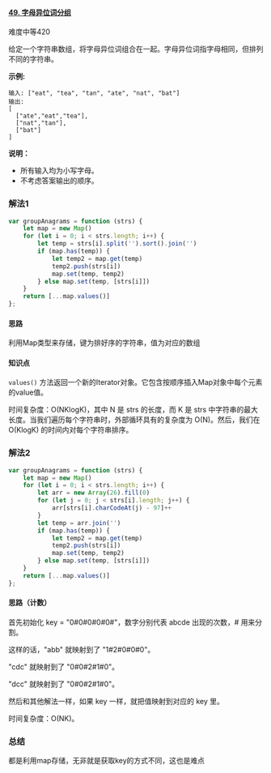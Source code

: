 #### [49. 字母异位词分组](https://leetcode-cn.com/problems/group-anagrams/)

难度中等420

给定一个字符串数组，将字母异位词组合在一起。字母异位词指字母相同，但排列不同的字符串。

**示例:**

```
输入: ["eat", "tea", "tan", "ate", "nat", "bat"]
输出:
[
  ["ate","eat","tea"],
  ["nat","tan"],
  ["bat"]
]
```

**说明：**

- 所有输入均为小写字母。
- 不考虑答案输出的顺序。

### 解法1

```js
var groupAnagrams = function (strs) {
    let map = new Map()
    for (let i = 0; i < strs.length; i++) {
        let temp = strs[i].split('').sort().join('')
        if (map.has(temp)) {
            let temp2 = map.get(temp)
            temp2.push(strs[i])
            map.set(temp, temp2)
        } else map.set(temp, [strs[i]])
    }
    return [...map.values()]
};
```

#### 思路

利用Map类型来存储，键为排好序的字符串，值为对应的数组

#### 知识点

`values()` 方法返回一个新的Iterator对象。它包含按顺序插入Map对象中每个元素的value值。

时间复杂度：O(NKlogK)，其中 N 是 strs 的长度，而 K 是 strs 中字符串的最大长度。当我们遍历每个字符串时，外部循环具有的复杂度为 O(N)。然后，我们在 O(KlogK) 的时间内对每个字符串排序。

### 解法2

```js
var groupAnagrams = function (strs) {
    let map = new Map()
    for (let i = 0; i < strs.length; i++) {
        let arr = new Array(26).fill(0)
        for (let j = 0; j < strs[i].length; j++) {
            arr[strs[i].charCodeAt(j) - 97]++
        }
        let temp = arr.join('')
        if (map.has(temp)) {
            let temp2 = map.get(temp)
            temp2.push(strs[i])
            map.set(temp, temp2)
        } else map.set(temp, [strs[i]])
    }
    return [...map.values()]
};
```

#### 思路（计数）
首先初始化 key = "0#0#0#0#0#"，数字分别代表 abcde 出现的次数，# 用来分割。

这样的话，"abb" 就映射到了 "1#2#0#0#0"。

"cdc" 就映射到了 "0#0#2#1#0"。

"dcc" 就映射到了 "0#0#2#1#0"。

然后和其他解法一样，如果 key 一样，就把值映射到对应的 key 里。

时间复杂度：O(NK)。

### 总结

都是利用map存储，无非就是获取key的方式不同，这也是难点